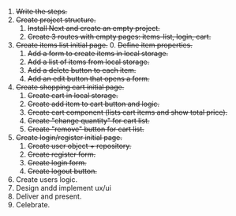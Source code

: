 1. ~~Write the steps.~~
2. ~~Create project structure.~~
    1. ~~Install Next and create an empty project.~~
    2. ~~Create 3 routes with empty pages: items-list, login, cart.~~
3. ~~Create items list initial page.~~
    0. ~~Define item properties.~~
    1. ~~Add a form to create items in local storage.~~
    2. ~~Add a list of items from local storage.~~
    3. ~~Add a delete button to each item.~~
    4. ~~Add an edit button that opens a form.~~
4. ~~Create shopping cart initial page.~~
    1. ~~Create cart in local storage.~~
    2. ~~Create add item to cart button and logic.~~
    3. ~~Create cart component (lists cart items and show total price).~~
    4. ~~Create "change quantity" for cart list.~~
    5. ~~Create "remove" button for cart list.~~
5. ~~Create login/register initial page.~~
    1. ~~Create user object + repository.~~
    2. ~~Create register form.~~
    3. ~~Create login form.~~
    4. ~~Create logout button.~~
6. Create users logic.
7. Design andd implement ux/ui
8. Deliver and present.
9. Celebrate.